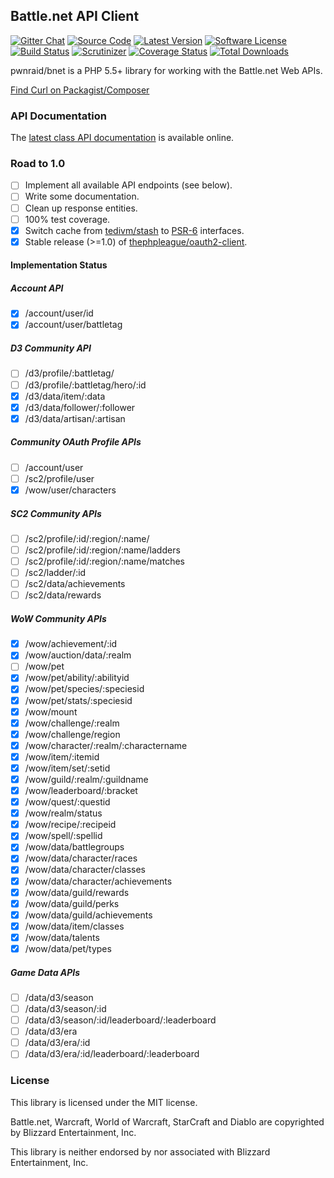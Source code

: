 ## Battle.net API Client

[![Gitter Chat][badge-gitter]][gitter]
[![Source Code][badge-source]][source]
[![Latest Version][badge-release]][release]
[![Software License][badge-license]][license]
[![Build Status][badge-build]][build]
[![Scrutinizer][badge-quality]][quality]
[![Coverage Status][badge-coverage]][coverage]
[![Total Downloads][badge-downloads]][downloads]

pwnraid/bnet is a PHP 5.5+ library for working with the Battle.net Web APIs.

[Find Curl on Packagist/Composer](https://packagist.org/packages/pwnraid/bnet)

### API Documentation

The [latest class API documentation][apidocs] is available online.

### Road to 1.0

- [ ] Implement all available API endpoints (see below).
- [ ] Write some documentation.
- [ ] Clean up response entities.
- [ ] 100% test coverage.
- [x] Switch cache from [tedivm/stash](https://github.com/tedious/Stash) to [PSR-6](http://www.php-fig.org/psr/psr-6/) interfaces.
- [x] Stable release (>=1.0) of [thephpleague/oauth2-client](https://github.com/thephpleague/oauth2-client).

#### Implementation Status

##### Account API

- [x] /account/user/id
- [x] /account/user/battletag

##### D3 Community API

- [ ] /d3/profile/:battletag/
- [ ] /d3/profile/:battletag/hero/:id
- [x] /d3/data/item/:data
- [x] /d3/data/follower/:follower
- [x] /d3/data/artisan/:artisan

##### Community OAuth Profile APIs

- [ ] /account/user
- [ ] /sc2/profile/user
- [x] /wow/user/characters

##### SC2 Community APIs

- [ ] /sc2/profile/:id/:region/:name/
- [ ] /sc2/profile/:id/:region/:name/ladders
- [ ] /sc2/profile/:id/:region/:name/matches
- [ ] /sc2/ladder/:id
- [ ] /sc2/data/achievements
- [ ] /sc2/data/rewards

##### WoW Community APIs

- [x] /wow/achievement/:id
- [x] /wow/auction/data/:realm
- [ ] /wow/pet
- [x] /wow/pet/ability/:abilityid
- [x] /wow/pet/species/:speciesid
- [x] /wow/pet/stats/:speciesid
- [x] /wow/mount
- [x] /wow/challenge/:realm
- [x] /wow/challenge/region
- [x] /wow/character/:realm/:charactername
- [x] /wow/item/:itemid
- [x] /wow/item/set/:setid
- [x] /wow/guild/:realm/:guildname
- [x] /wow/leaderboard/:bracket
- [x] /wow/quest/:questid
- [x] /wow/realm/status
- [x] /wow/recipe/:recipeid
- [x] /wow/spell/:spellid
- [x] /wow/data/battlegroups
- [x] /wow/data/character/races
- [x] /wow/data/character/classes
- [x] /wow/data/character/achievements
- [x] /wow/data/guild/rewards
- [x] /wow/data/guild/perks
- [x] /wow/data/guild/achievements
- [x] /wow/data/item/classes
- [x] /wow/data/talents
- [x] /wow/data/pet/types

##### Game Data APIs

- [ ] /data/d3/season
- [ ] /data/d3/season/:id
- [ ] /data/d3/season/:id/leaderboard/:leaderboard
- [ ] /data/d3/era
- [ ] /data/d3/era/:id
- [ ] /data/d3/era/:id/leaderboard/:leaderboard

### License

This library is licensed under the MIT license.

Battle.net, Warcraft, World of Warcraft, StarCraft and Diablo are copyrighted by Blizzard Entertainment, Inc.

This library is neither endorsed by nor associated with Blizzard Entertainment, Inc.

[apidocs]: https://docs.pwnraid.org/bnet/latest/

[badge-gitter]: https://img.shields.io/badge/gitter-join_chat-brightgreen.svg?style=flat-square
[badge-source]: https://img.shields.io/badge/source-/pwnraid/bnet-blue.svg?style=flat-square
[badge-release]: https://img.shields.io/packagist/v//pwnraid/bnet.svg?style=flat-square
[badge-license]: https://img.shields.io/badge/license-MIT-brightgreen.svg?style=flat-square
[badge-build]: https://img.shields.io/travis//pwnraid/bnet/master.svg?style=flat-square
[badge-quality]: https://img.shields.io/scrutinizer/g//pwnraid/bnet/master.svg?style=flat-square
[badge-coverage]: https://img.shields.io/coveralls//pwnraid/bnet/master.svg?style=flat-square
[badge-downloads]: https://img.shields.io/packagist/dt//pwnraid/bnet.svg?style=flat-square

[gitter]: https://gitter.im/pwnraid/bnet
[source]: https://github.com/pwnraid/bnet
[release]: https://packagist.org/packages/pwnraid/bnet
[license]: https://github.com/pwnraid/bnet/blob/master/LICENSE
[build]: https://travis-ci.org/pwnraid/bnet
[quality]: https://scrutinizer-ci.com/g/pwnraid/bnet/
[coverage]: https://coveralls.io/r/pwnraid/bnet?branch=master
[downloads]: https://packagist.org/packages/pwnraid/bnet
